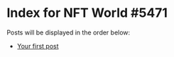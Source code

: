 # Index for NFT World #5471
Posts will be displayed in the order below:

- [Your first post](./001-first.md)

